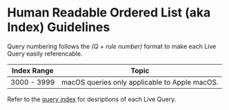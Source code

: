 # Human Readable Ordered List (aka Index) Guidelines
Query numbering follows the *(Q + rule number)* format to make each Live Query easily referencable.

| Index Range | Topic |
| ----------- | ----- |
| 3000 - 3999 | macOS queries only applicable to Apple macOS. |

Refer to the [query index](query_index.md) for desriptions of each Live Query.